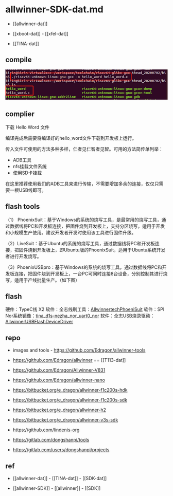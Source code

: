
# allwinner-SDK-dat.md

- [[allwinner-dat]]

- [[xboot-dat]] - [[xfel-dat]]

- [[TINA-dat]]




## compile

![](2025-07-15-01-47-37.png)



## complier 

下载 Hello Word 文件

编译完成后需要将编译好的hello_word文件下载到开发板上运行。

传入文件可使用的方法多种多样，仁者见仁智者见智。可用的方法简传单列举：

- ADB工具
- nfs挂载文件系统
- 使用SD卡挂载

在这里推荐使用我们的ADB工具来进行传输，不需要增加多余的连接，仅仅只需要一根USB线即可。


## flash tools

（1） PhoenixSuit：基于Windows的系统的烧写工具，是最常用的烧写工具，通过数据线将PC和开发板连接，把固件烧到开发板上，支持分区烧写，适用于开发和小规模生产使用。建议开发者开发时使用该工具进行固件升级。

（2）LiveSuit：基于Ubuntu的系统的烧写工具，通过数据线将PC和开发板连接，把固件烧到开发板上，即Ubuntu版的PhoenixSuit，适用于Ubuntu系统开发者进行开发烧写。

（3）PhoenixUSBpro：基于Windows的系统的烧写工具，通过数据线将PC和开发板连接，把固件烧到开发板上，一台PC可同时连接8台设备，分别控制其进行烧写，适用于产线批量生产。（如下图）




## flash 

硬件：TypeC线 X2
软件：全志线刷工具：[AllwinnertechPhoeniSuit](https://gitlab.com/dongshanpi/tools/-/raw/main/AllwinnertechPhoeniSuit.zip)
软件：SPI Nor系统镜像：[tina_d1s-nezha_nor_uart0_nor](https://gitlab.com/dongshanpi/tools/-/raw/main/tina_d1s-nezha_nor_uart0_nor.zip)
软件：全志USB烧录驱动：[AllwinnerUSBFlashDeviceDriver](https://gitlab.com/dongshanpi/tools/-/raw/main/AllwinnerUSBFlashDeviceDriver.zip)




## repo 

- images and tools - https://github.com/Edragon/allwinner-tools


- https://github.com/Edragon/allwinner == [[T113-dat]]
- https://github.com/Edragon/Allwinner-V831
- https://github.com/Edragon/allwinner-nano

- https://bitbucket.org/e_dragon/allwinner-f1c200s-hdk
- https://bitbucket.org/e_dragon/allwinner-f1c200s-sdk
- https://bitbucket.org/e_dragon/allwinner-h2
- https://bitbucket.org/e_dragon/allwinner-v3s-sdk

- https://github.com/lindenis-org

- https://gitlab.com/dongshanpi/tools
- https://gitlab.com/users/dongshanpi/projects





## ref 

- [[allwinner-dat]] - [[TINA-dat]] - [[SDK-dat]]

- [[allwinner-SDK]] - [[allwinner]] - [[SDK]]